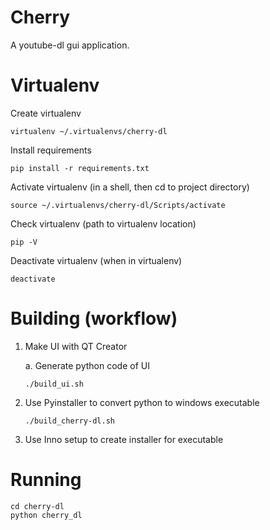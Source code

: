 # Cherry
A youtube-dl gui application.

# Virtualenv
Create virtualenv
```
virtualenv ~/.virtualenvs/cherry-dl
```

Install requirements
```
pip install -r requirements.txt
```

Activate virtualenv (in a shell, then cd to project directory)
```
source ~/.virtualenvs/cherry-dl/Scripts/activate
```

Check virtualenv (path to virtualenv location)
```
pip -V
```

Deactivate virtualenv (when in virtualenv)
```
deactivate
```

# Building (workflow)
1. Make UI with QT Creator

    a. Generate python code of UI
    ```
    ./build_ui.sh
    ```
2. Use Pyinstaller to convert python to windows executable
    ```
    ./build_cherry-dl.sh
    ```
3. Use Inno setup to create installer for executable

# Running
```
cd cherry-dl
python cherry_dl
```